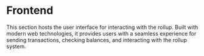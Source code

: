 # Frontend

This section hosts the user interface for interacting with the rollup. Built with modern web technologies, it provides users with a seamless experience for sending transactions, checking balances, and interacting with the rollup system.
